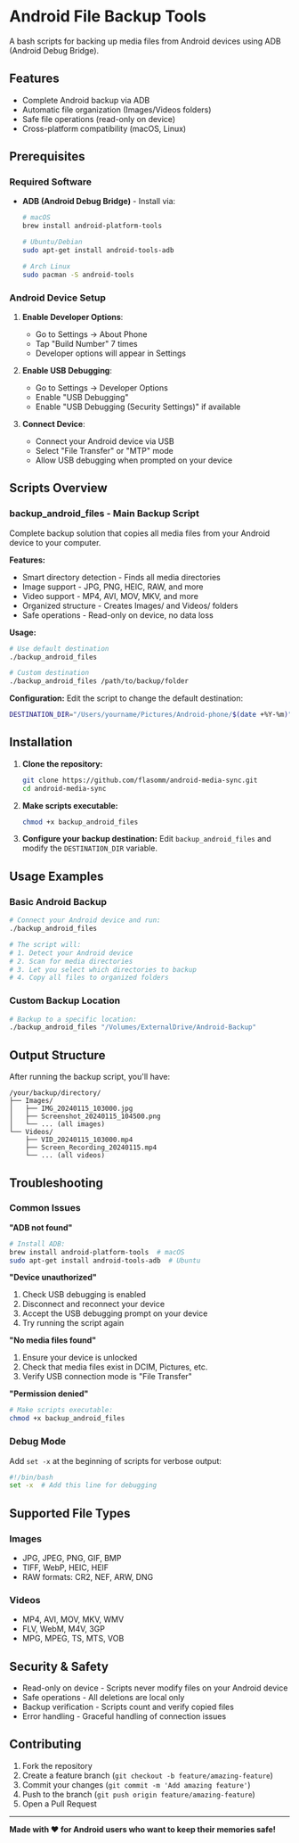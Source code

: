# Android File Backup Tools

A bash scripts for backing up media files from Android devices using ADB (Android Debug Bridge).

## Features

- Complete Android backup via ADB
- Automatic file organization (Images/Videos folders)
- Safe file operations (read-only on device)
- Cross-platform compatibility (macOS, Linux)

## Prerequisites

### Required Software
- **ADB (Android Debug Bridge)** - Install via:
  ```bash
  # macOS
  brew install android-platform-tools
  
  # Ubuntu/Debian
  sudo apt-get install android-tools-adb
  
  # Arch Linux
  sudo pacman -S android-tools
  ```

### Android Device Setup
1. **Enable Developer Options**:
   - Go to Settings → About Phone
   - Tap "Build Number" 7 times
   - Developer options will appear in Settings

2. **Enable USB Debugging**:
   - Go to Settings → Developer Options
   - Enable "USB Debugging"
   - Enable "USB Debugging (Security Settings)" if available

3. **Connect Device**:
   - Connect your Android device via USB
   - Select "File Transfer" or "MTP" mode
   - Allow USB debugging when prompted on your device

## Scripts Overview

### backup_android_files - Main Backup Script
Complete backup solution that copies all media files from your Android device to your computer.

**Features:**
- Smart directory detection - Finds all media directories
- Image support - JPG, PNG, HEIC, RAW, and more
- Video support - MP4, AVI, MOV, MKV, and more
- Organized structure - Creates Images/ and Videos/ folders
- Safe operations - Read-only on device, no data loss

**Usage:**
```bash
# Use default destination
./backup_android_files

# Custom destination
./backup_android_files /path/to/backup/folder
```

**Configuration:**
Edit the script to change the default destination:
```bash
DESTINATION_DIR="/Users/yourname/Pictures/Android-phone/$(date +%Y-%m)"
```

## Installation

1. **Clone the repository:**
   ```bash
   git clone https://github.com/flasomm/android-media-sync.git
   cd android-media-sync
   ```

2. **Make scripts executable:**
   ```bash
   chmod +x backup_android_files
   ```

3. **Configure your backup destination:**
   Edit `backup_android_files` and modify the `DESTINATION_DIR` variable.

## Usage Examples

### Basic Android Backup
```bash
# Connect your Android device and run:
./backup_android_files

# The script will:
# 1. Detect your Android device
# 2. Scan for media directories
# 3. Let you select which directories to backup
# 4. Copy all files to organized folders
```

### Custom Backup Location
```bash
# Backup to a specific location:
./backup_android_files "/Volumes/ExternalDrive/Android-Backup"
```

## Output Structure

After running the backup script, you'll have:
```
/your/backup/directory/
├── Images/
│   ├── IMG_20240115_103000.jpg
│   ├── Screenshot_20240115_104500.png
│   └── ... (all images)
└── Videos/
    ├── VID_20240115_103000.mp4
    ├── Screen_Recording_20240115.mp4
    └── ... (all videos)
```

## Troubleshooting

### Common Issues

**"ADB not found"**
```bash
# Install ADB:
brew install android-platform-tools  # macOS
sudo apt-get install android-tools-adb  # Ubuntu
```

**"Device unauthorized"**
1. Check USB debugging is enabled
2. Disconnect and reconnect your device
3. Accept the USB debugging prompt on your device
4. Try running the script again

**"No media files found"**
1. Ensure your device is unlocked
2. Check that media files exist in DCIM, Pictures, etc.
3. Verify USB connection mode is "File Transfer"

**"Permission denied"**
```bash
# Make scripts executable:
chmod +x backup_android_files
```

### Debug Mode
Add `set -x` at the beginning of scripts for verbose output:
```bash
#!/bin/bash
set -x  # Add this line for debugging
```

## Supported File Types

### Images
- JPG, JPEG, PNG, GIF, BMP
- TIFF, WebP, HEIC, HEIF
- RAW formats: CR2, NEF, ARW, DNG

### Videos
- MP4, AVI, MOV, MKV, WMV
- FLV, WebM, M4V, 3GP
- MPG, MPEG, TS, MTS, VOB

## Security & Safety

- Read-only on device - Scripts never modify files on your Android device
- Safe operations - All deletions are local only
- Backup verification - Scripts count and verify copied files
- Error handling - Graceful handling of connection issues

## Contributing

1. Fork the repository
2. Create a feature branch (`git checkout -b feature/amazing-feature`)
3. Commit your changes (`git commit -m 'Add amazing feature'`)
4. Push to the branch (`git push origin feature/amazing-feature`)
5. Open a Pull Request

---

**Made with ❤️ for Android users who want to keep their memories safe!**
